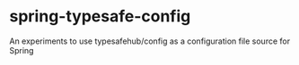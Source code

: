 spring-typesafe-config
======================

An experiments to use typesafehub/config as a configuration file source for Spring
